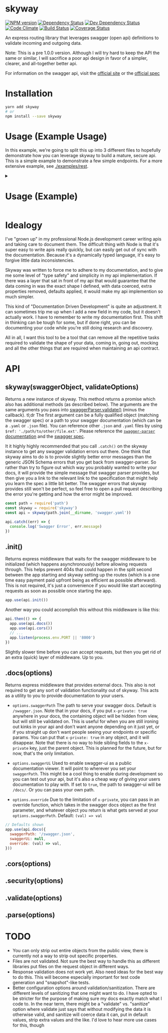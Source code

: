 # skyway

[![NPM version](https://img.shields.io/npm/v/skyway.svg?style=flat)](https://www.npmjs.org/package/skyway)
[![Dependency Status](https://img.shields.io/david/ksmithut/skyway.svg?style=flat)](https://david-dm.org/ksmithut/skyway)
[![Dev Dependency Status](https://img.shields.io/david/dev/ksmithut/skyway.svg?style=flat)](https://david-dm.org/ksmithut/skyway#info=devDependencies&view=table)
[![Code Climate](https://img.shields.io/codeclimate/github/ksmithut/skyway.svg)](https://codeclimate.com/github/ksmithut/skyway)
[![Build Status](https://img.shields.io/travis/ksmithut/skyway/master.svg?style=flat)](https://travis-ci.org/ksmithut/skyway)
[![Coverage Status](https://img.shields.io/codeclimate/coverage/github/ksmithut/skyway.svg?style=flat)](https://codeclimate.com/github/ksmithut/skyway)

An express routing library that leverages swagger (open api) definitions to
validate incoming and outgoing data.

Note: This is a pre 1.0.0 version. Although I will try hard to keep the API the
same or similar, I will sacrifice a poor api design in favor of a simpler,
clearer, and all-together better api.

For information on the swagger api, visit the
[official site](http://swagger.io/) or the
[official spec](http://swagger.io/specification/)

# Installation

```sh
yarn add skyway
# or
npm install --save skyway
```

# Usage (Example Usage)

In this example, we're going to split this up into 3 different files to
hopefully demonstrate how you can leverage skyway to build a mature, secure
api. This is a simple example to demonstrate a few simple endpoints. For a more
extensive example, see [./examples/rest](examples/rest).

<details><summary><h1>Usage (Example)</h1></summary>

<details><summary>`swagger.yaml`</summary>

```yaml
# swagger.yaml
swagger: '2.0'
info:
  title: My API
  version: '0.0.0'
basePath: /api/v1
securityDefinitions:
  basicAuth:
    type: basic
paths:
  /greet/{name}:
    get:
      produces:
        - text/plain
      parameters:
        - name: name
          in: path
          type: string
          required: true
        - name: nums
          in: query
          type: array
          collectionFormat: csv
          items:
            type: integer
          default: []
          maxItems: 3
      responses:
        200:
          description: Returns a greeting
          schema:
            type: string
  /secure:
    get:
      produces:
        - text/plain
      security:
        - basicAuth: []
      responses:
        200:
          description: Returns a secure message
          schema:
            type: string
```
</details>

<details><summary>`routes.js`</summary>

```js
// routes.js
'use strict'

const Router = require('express').Router
const routes = new Router()

routes.get('/greet/:name', (req, res) => {
  const greeting = `Hello ${req.params.name}.`
  // Normally, we would want to check to make sure `req.query.nums` was an array
  // of numbers, but skyway guarantees us that it will be an array and will have
  // a default value.
  const favoriteNumbers = req.query.nums.join(', ')
  const numbersMessage = favoriteNumbers
    ? `Your favorite numbers are ${favoriteNumbers}.`
    : 'You have no favorite numbers.'
  res.send(`${greeting} ${numbersMessage}\n`)
})

routes.get('/secure', (req, res) => {
  res.send('Execute Order 66\n')
})

module.exports = routes
```
</details>

<details><summary>`app.js`</summary>

```js
// app.js
'use strict'

const path = require('path')
const express = require('express')
const bodyParser = require('body-parser')
const skyway = require('skyway')
const routes = require('./routes')

const PORT = process.env.PORT || '8000'
const app = express()
const api = skyway(path.join(__dirname, 'swagger.yaml'))

api.catch((err) => {
  console.error('Swagger Docs Error:', err.message)
})

app.use(api.init())
app.use(api.docs())
app.use(api.cors())
app.use(api.security({
  basicAuth: (req, creds) => {
    return creds.username === 'admin' && creds.password === 'admin'
  },
}))
app.use(api.validate('head'))
app.use(api.parse({
  'application/json': bodyParser.json(),
}))
app.use(api.validate('body'))
app.use('/api/v1', routes)
app.use((err, req, res, next) => {
  res.status(err.status || err.statusCode || 500).json(err)
})

app.listen(PORT, () => console.log(`Server started on port: ${PORT}`))
```
</details>

```sh
$ node app
> Server started on port: 8000
```

```sh
# in a new tab
$ curl http://localhost:8000/api/v1/greet/Jack
> Hello Jack. You have no favorite numbers.
$ curl http://localhost:8000/api/v1/greet/Jack?nums=2,5
> Hello Jack. Your favorite numbers are 2, 5.
$ curl http://localhost:8000/api/v1/secure
> {"message":"Invalid Credentials"}
$ curl http://username:password@localhost:8000/api/v1/secure
> {"message":"Unauthorized"}
$ curl http://admin:admin@localhost:8000/api/v1/secure
> Execute Order 66
```
</details>

# Idealogy

I've "grown up" in my professional Node.js development career writing apis and
taking care to document them. The difficult thing with Node is that it's super
easy to write apis really quickly, but can easily get out of sync with the
documentation. Because it's a dynamically typed language, it's easy to forgive
little data inconsistencies.

Skyway was written to force me to adhere to my documentation, and to give me
some level of "type safety" and simplicity in my api implementation. If there
was a layer that sat in front of my api that would guarantee that the data
coming in was the exact shape I defined, with data coerced, extra properties
removed, defaults applied, it would make my api implemention so much simpler.

This kind of "Documentation Driven Development" is quite an adjustment. It can
sometimes trip me up when I add a new field in my code, but it doesn't actually
work. I have to remember to write my documentation first. This shift in thinking
can be tough for some, but if done right, you can be documenting your code while
you're still doing research and discovery.

All in all, I want this tool to be a tool that can remove all the repetitive
tasks required to validate the shape of your data, coming in, going out, mocking
and all the other things that are required when maintaining an api contract.

# API

## skyway(swaggerObject, validateOptions)

Returns a new instance of skyway. This method returns a promise which also has
additional methods (as described below). The arguments are the same arguments
you pass into [swaggerParser.validate()](https://github.com/BigstickCarpet/swagger-parser/blob/master/docs/swagger-parser.md#validateapi-options-callback)
(minus the callback). tl;dr The first argument can be a fully qualified object
(matching the swagger spec) or a path to your swagger documentation (which can
be a `.yaml` or `.json` file). You can reference other `.json` and `.yaml` files
by using `$ref: './path/to/other/file.ext'`. Please reference the
[`swagger-parser` documentation](https://github.com/BigstickCarpet/swagger-parser/blob/master/docs/swagger-parser.md)
and the [swagger spec](http://swagger.io/specification/).

It it highly highly recommended that you call `.catch()` on the skyway instance
to get any swagger validation errors out there. One think that skyway aims to do
is to provide slightly better error messages than the generic JSON Schema errors
that you get back from swagger-parser. So rather than try to figure out which
way you probably wanted to write your docs, it will provide the simple message
that swagger parser provides, but then give you a link to the relevant link to
the specification that might help you learn the spec a little bit better. The
swagger errors that skyway provides still won't be perfect, so feel free to open
a pull request describing the error you're getting and how the error might be
improved.

```js
const path = require('path')
const skyway = require('skyway')
const api = skyway(path.join(__dirname, 'swagger.yaml'))

api.catch((err) => {
  console.log('Swagger Error', err.message)
})
```

## .init()

Returns express middleware that waits for the swagger middleware to be
initialized (which happens asynchronously) before allowing requests through.
This helps prevent 404s that could happen in the split second between the app
starting and skyway setting up the routes (which is a one time easy payment
paid upfront being as efficient as possible afterward). This is not required,
it's just a convenience if you would like start accepting requests as soon as
possible once starting the app.

```js
app.use(api.init())
```

Another way you could accomplish this without this middleware is like this:

```js
api.then(() => {
  app.use(api.docs())
  app.use(api.cors())
  // ...
  app.listen(process.env.PORT || '8000')
})
```

Slightly slower time before you can accept requests, but then you get rid of an
extra (quick) layer of middleware. Up to you.

## .docs(options)

Returns express middleware that provides external docs. This also is not
required to get any sort of validation functionality out of skyway. This acts as
a utility to you to provide documentation to your users.

- `options.swaggerPath` The path to serve your swagger docs. Default is
  `/swagger.json`. Note that in your docs, if you put `x-private: true` anywhere
  in your docs, the containing object will be hidden from view, but will still
  be validated on. This is useful for when you are still ironing out kinks in
  your api and don't want anyone depending on it just yet, or if you straight up
  don't want people seeing your endpoints or specific params. You can put that
  `x-private: true` in any object, and it will disappear. Note that there is no
  way to hide sibling fields to the `x-private` key, just the parent object.
  This is planned for the future, but for now, that's the only limitation.

- `options.swaggerUi` Used to enable swagger-ui as a public documentation
  viewer. It will point to wherever you set your `swaggerPath`. This might be a
  cool thing to enable during development so you can test out your api, but it's
  also a cheap way of giving your users documentation to play with. If set to
  `true`, the path to swagger-ui will be `/docs/`. Or you can pass your own
  path.

- `options.override` Due to the limitation of `x-private`, you can pass in an
  override function, which takes in the swagger docs object as the first
  parameter, and whatever object you return is what gets served at your
  `options.swaggerPath`. Default: `(val) => val`

```js
// Defaults shown
app.use(api.docs({
  swaggerPath: '/swagger.json',
  swaggerUi: null,
  override: (val) => val,
}))
```

## .cors(options)

## .security(options)

## .validate(options)

## .parse(options)

# TODO

- You can only strip out entire objects from the public view, there is currently
  not a way to strip out specific properties.
- Files are not validated. Not sure the best way to handle this as different
  libraries put files on the request object in different ways.
- Response validation does not work yet. Also need ideas for the best way to do
  this. This will become especially important for test code generation and
  "snapshot"-like tests.
- Better configuration options around validation/sanitization. There are
  different levels of sanitizing that one might want to do. I have opted to be
  stricter for the purpose of making sure my docs exactly match what I code to.
  In the near term, there might be a "validate" vs. "sanitize" option where
  validate just says that without modifying the data it is otherwise valid, and
  sanitize will coerce data it can, put in default values, strip extra values
  and the like. I'd love to hear more use cases for this, though
